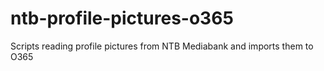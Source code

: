 # ntb-profile-pictures-o365
Scripts reading profile pictures from NTB Mediabank and imports them to O365
